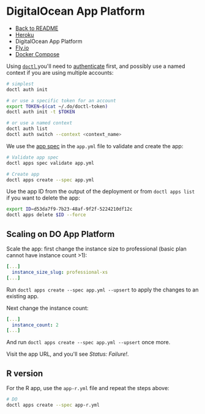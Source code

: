 
# DigitalOcean App Platform

- [Back to README](./README.md)
- [Heroku](./01-heroku.md)
- DigitalOcean App Platform
- [Fly.io](./03-fly.md)
- [Docker Compose](./04-docker-compose.md)

Using [`doctl`](https://docs.digitalocean.com/reference/doctl/),you'll need to [authenticate](https://docs.digitalocean.com/reference/doctl/reference/auth/) first, and possibly use a named context if you are using multiple accounts:

```bash
# simplest
doctl auth init

# or use a specific token for an account
export TOKEN=$(cat ~/.do/doctl-token)
doctl auth init -t $TOKEN

# or use a named context
doctl auth list
doctl auth switch --context <context_name>
```

We use the [app spec](https://docs.digitalocean.com/products/app-platform/reference/app-spec/) in the `app.yml` file to validate and create the app:

```bash
# Validate app spec
doctl apps spec validate app.yml

# Create app
doctl apps create --spec app.yml
```

Use the app ID from the output of the deployment or from `doctl apps list` if you want to delete the app:

```bash
export ID=d53da7f9-7b23-48af-9f2f-5224210df12c
doctl apps delete $ID --force
```

## Scaling on DO App Platform

Scale the app: first change the instance size to professional (basic plan cannot have instance count >1):

```yaml
[...]
  instance_size_slug: professional-xs
[...]
```

Run `doctl apps create --spec app.yml --upsert` to apply the changes to an existing app.

Next change the instance count:
```yaml
[...]
  instance_count: 2
[...]
```

And run `doctl apps create --spec app.yml --upsert` once more.

Visit the app URL, and you'll see _Status: Failure!_.

## R version

For the R app, use the `app-r.yml` file and repeat the steps above:

```bash
# DO
doctl apps create --spec app-r.yml
```
